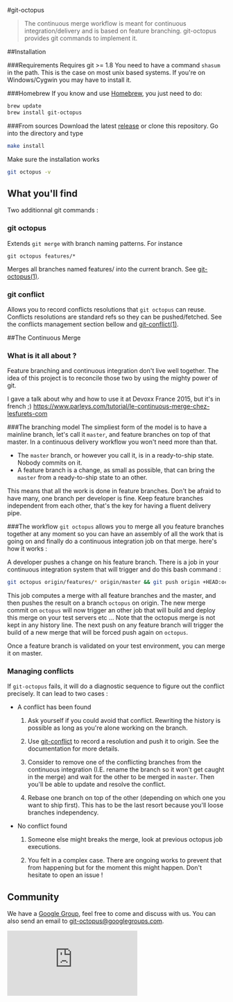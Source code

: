 #git-octopus
>The continuous merge workflow is meant for continuous integration/delivery and is based on feature branching. git-octopus provides git commands to implement it.

##Installation

###Requirements
Requires git >= 1.8
You need to have a command `shasum` in the path. This is the case on most unix based systems. If you're on Windows/Cygwin you may have to install it.

###Homebrew
If you know and use [Homebrew](http://brew.sh), you just need to do:
```bash
brew update
brew install git-octopus
```

###From sources
Download the latest [release](https://github.com/lesfurets/git-octopus/releases/latest) or clone this repository. Go into the directory and type
```bash
make install
```

Make sure the installation works
```bash
git octopus -v
```

## What you'll find
Two additionnal git commands : 

### git octopus
Extends `git merge` with branch naming patterns. For instance
```
git octopus features/*
```
Merges all branches named features/ into the current branch.
See [git-octopus(1)](http://lesfurets.github.io/git-octopus/doc/git-octopus.html).

### git conflict
Allows you to record conflicts resolutions that `git octopus` can reuse.
Conflicts resolutions are standard refs so they can be pushed/fetched.
See the conflicts management section bellow and [git-conflict(1)](http://lesfurets.github.io/git-octopus/doc/git-conflict.html).

##The Continuous Merge

### What is it all about ?
Feature branching and continuous integration don't live well together. The idea of this project is to reconcile those two by using the mighty power of git.

I gave a talk about why and how to use it at Devoxx France 2015, but it's in french ;) https://www.parleys.com/tutorial/le-continuous-merge-chez-lesfurets-com

###The branching model
The simpliest form of the model is to have a mainline branch, let's call it `master`, and feature branches on top of that master. In a continuous delivery workflow you won't need more than that. 

* The `master` branch, or however you call it, is in a ready-to-ship state. Nobody commits on it.
* A feature branch is a change, as small as possible, that can bring the `master` from a ready-to-ship state to an other.

This means that all the work is done in feature branches. Don't be afraid to have many, one branch per developer is fine. Keep feature branches independent from each other, that's the key for having a fluent delivery pipe.

###The workflow
`git octopus` allows you to merge all you feature branches together at any moment so you can have an assembly of all the work that is going on and finally do a continuous integration job on that merge. here's how it works : 

A developer pushes a change on his feature branch. There is a job in your continuous integration system that will trigger and do this bash command :

```bash
git octopus origin/features/* origin/master && git push origin +HEAD:octopus
```
This job computes a merge with all feature branches and the master, and then pushes the result on a branch `octopus` on origin. 
The new merge commit on `octopus` will now trigger an other job that will build and deploy this merge on your test servers etc ...
Note that the octopus merge is not kept in any history line. The next push on any feature branch will trigger the build of a new merge that will be forced push again on `octopus`.

Once a feature branch is validated on your test environment, you can merge it on master.

### Managing conflicts
If `git-octopus` fails, it will do a diagnostic sequence to figure out the conflict precisely. It can lead to two cases : 

* A conflict has been found

	1. Ask yourself if you could avoid that conflict. Rewriting the history is possible as long as you're alone working on the branch. 

	2. Use [git-conflict](http://lesfurets.github.io/git-octopus/doc/git-conflict.html) to record a resolution and push it to origin. See the documentation for more details.

	3. Consider to remove one of the conflicting branches from the continuous integration (I.E. rename the branch so it won't get caught in the merge) and wait for the other to be merged in `master`. Then you'll be able to update and resolve the conflict.

	4. Rebase one branch on top of the other (depending on which one you want to ship first). This has to be the last resort because you'll loose branches independency.

* No conflict found

	1. Someone else might breaks the merge, look at previous octopus job executions.

	2. You felt in a complex case. There are ongoing works to prevent that from happening but for the moment this might happen. Don't hesitate to open an issue !

## Community

We have a [Google Group](https://groups.google.com/forum/#!forum/git-octopus), feel free to come and discuss with us. You can also send an email to git-octopus@googlegroups.com.

[![Analytics](https://ga-beacon.appspot.com/UA-79856083-1/README.md?pixel&useReferrer)](https://github.com/igrigorik/ga-beacon)

